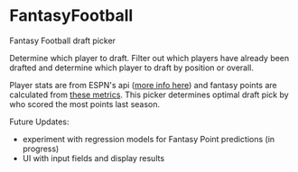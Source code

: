 # FantasyFootball
Fantasy Football draft picker

Determine which player to draft. Filter out which players have already been drafted and determine which player to draft by position or overall. 

Player stats are from ESPN's api ([more info here](https://gist.github.com/nntrn/ee26cb2a0716de0947a0a4e9a157bc1c)) and fantasy points are calculated from [these metrics](https://www.espn.com/fantasy/football/story/_/id/37707148/how-play-fantasy-football-draft-basics-rules).
This picker determines optimal draft pick by who scored the most points last season.

Future Updates:
  - experiment with regression models for Fantasy Point predictions (in progress)
  - UI with input fields and display results
